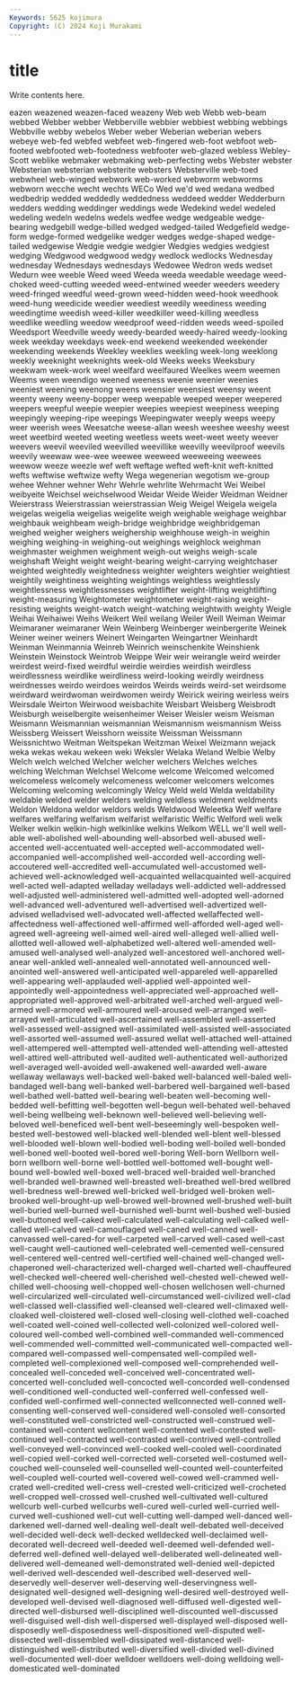 ```yaml
---
Keywords: 5625 kojimura
Copyright: (C) 2024 Koji Murakami
---
```


# title

Write contents here.



eazen weazened weazen-faced weazeny Web web Webb web-beam
webbed Webber webber Webberville webbier webbiest webbing webbings Webbville webby
webelos Weber weber Weberian weberian webers webeye web-fed webfed webfeet
web-fingered web-foot webfoot web-footed webfooted web-footedness webfooter web-glazed webless Webley-Scott
weblike webmaker webmaking web-perfecting webs Webster webster Websterian websterian websterite
websters Websterville web-toed webwheel web-winged webwork web-worked webworm webworms webworn
wecche wecht wechts WECo Wed we'd wed wedana wedbed wedbedrip
wedded weddedly weddedness weddeed wedder Wedderburn wedders wedding weddinger weddings
wede Wedekind wedel wedeled wedeling wedeln wedelns wedels wedfee wedge
wedgeable wedge-bearing wedgebill wedge-billed wedged wedged-tailed Wedgefield wedge-form wedge-formed wedgelike
wedger wedges wedge-shaped wedge-tailed wedgewise Wedgie wedgie wedgier Wedgies wedgies
wedgiest wedging Wedgwood wedgwood wedgy wedlock wedlocks Wednesday wednesday Wednesdays
wednesdays Wedowee Wedron weds wedset Wedurn wee weeble Weed weed
Weeda weeda weedable weedage weed-choked weed-cutting weeded weed-entwined weeder weeders
weedery weed-fringed weedful weed-grown weed-hidden weed-hook weedhook weed-hung weedicide weedier
weediest weedily weediness weeding weedingtime weedish weed-killer weedkiller weed-killing weedless
weedlike weedling weedow weedproof weed-ridden weeds weed-spoiled Weedsport Weedville weedy
weedy-bearded weedy-haired weedy-looking week weekday weekdays week-end weekend weekended weekender
weekending weekends Weekley weeklies weekling week-long weeklong weekly weeknight weeknights
week-old Weeks weeks Weeksbury weekwam week-work weel weelfard weelfaured Weelkes
weem weemen Weems ween weendigo weened weeness weenie weenier weenies
weeniest weening weenong weens weensier weensiest weensy weent weenty weeny
weeny-bopper weep weepable weeped weeper weepered weepers weepful weepie weepier
weepies weepiest weepiness weeping weepingly weeping-ripe weepings Weepingwater weeply weeps
weepy weer weerish wees Weesatche weese-allan weesh weeshee weeshy weest
weet weetbird weeted weeting weetless weets weet-weet weety weever weevers
weevil weeviled weevilled weevillike weevilly weevilproof weevils weevily weewaw wee-wee
weewee weeweed weeweeing weewees weewow weeze weezle wef weft weftage
wefted weft-knit weft-knitted wefts weftwise weftwize wefty Wega wegenerian wegotism
we-group wehee Wehner wehner Wehr Wehrle wehrlite Wehrmacht Wei Weibel
weibyeite Weichsel weichselwood Weidar Weide Weider Weidman Weidner Weierstrass Weierstrassian
weierstrassian Weig Weigel Weigela weigela weigelas weigelia weigelias weigelite weigh
weighable weighage weighbar weighbauk weighbeam weigh-bridge weighbridge weighbridgeman weighed weigher
weighers weighership weighhouse weigh-in weighin weighing weighing-in weighing-out weighings weighlock
weighman weighmaster weighmen weighment weigh-out weighs weigh-scale weighshaft Weight weight
weight-bearing weight-carrying weightchaser weighted weightedly weightedness weighter weighters weightier weightiest
weightily weightiness weighting weightings weightless weightlessly weightlessness weightlessnesses weightlifter weight-lifting
weightlifting weight-measuring Weightometer weightometer weight-raising weight-resisting weights weight-watch weight-watching weightwith
weighty Weigle Weihai Weihaiwei Weihs Weikert Weil weilang Weiler Weill
Weiman Weimar Weimaraner weimaraner Wein Weinberg Weinberger weinbergerite Weinek Weiner
weiner weiners Weinert Weingarten Weingartner Weinhardt Weinman Weinmannia Weinreb Weinrich
weinschenkite Weinshienk Weinstein Weinstock Weintrob Weippe Weir weir weirangle weird
weirder weirdest weird-fixed weirdful weirdie weirdies weirdish weirdless weirdlessness weirdlike
weirdliness weird-looking weirdly weirdness weirdnesses weirdo weirdoes weirdos Weirds weirds
weird-set weirdsome weirdward weirdwoman weirdwomen weirdy Weirick weiring weirless weirs
Weirsdale Weirton Weirwood weisbachite Weisbart Weisberg Weisbrodt Weisburgh weiselbergite weisenheimer
Weiser Weisler weism Weisman Weismann Weismannian weismannian Weismannism weismannism Weiss
Weissberg Weissert Weisshorn weissite Weissman Weissmann Weissnichtwo Weitman Weitspekan Weitzman
Weixel Weizmann wejack weka wekas wekau wekeen weki Weksler Welaka
Weland Welbie Welby Welch welch welched Welcher welcher welchers Welches
welches welching Welchman Welchsel Welcome welcome Welcomed welcomed welcomeless welcomely
welcomeness welcomer welcomers welcomes Welcoming welcoming welcomingly Welcy Weld weld
Welda weldability weldable welded welder welders welding weldless weldment weldments
Weldon Weldona weldor weldors welds Weldwood Weleetka Welf welfare welfares
welfaring welfarism welfarist welfaristic Welfic Welford weli welk Welker welkin
welkin-high welkinlike welkins Welkom WELL we'll well well-able well-abolished well-abounding
well-absorbed well-abused well-accented well-accentuated well-accepted well-accommodated well-accompanied well-accomplished well-accorded well-according
well-accoutered well-accredited well-accumulated well-accustomed well-achieved well-acknowledged well-acquainted wellacquainted well-acquired well-acted
well-adapted welladay welladays well-addicted well-addressed well-adjusted well-administered well-admitted well-adopted well-adorned
well-advanced well-adventured well-advertised well-advertized well-advised welladvised well-advocated well-affected wellaffected well-affectedness
well-affectioned well-affirmed well-afforded well-aged well-agreed well-agreeing well-aimed well-aired well-alleged well-allied
well-allotted well-allowed well-alphabetized well-altered well-amended well-amused well-analysed well-analyzed well-ancestored well-anchored
well-anear well-ankled well-annealed well-annotated well-announced well-anointed well-answered well-anticipated well-appareled well-apparelled
well-appearing well-applauded well-applied well-appointed well-appointedly well-appointedness well-appreciated well-approached well-appropriated well-approved
well-arbitrated well-arched well-argued well-armed well-armored well-armoured well-aroused well-arranged well-arrayed well-articulated
well-ascertained well-assembled well-asserted well-assessed well-assigned well-assimilated well-assisted well-associated well-assorted well-assumed
well-assured wellat well-attached well-attained well-attempered well-attempted well-attended well-attending well-attested well-attired
well-attributed well-audited well-authenticated well-authorized well-averaged well-avoided well-awakened well-awarded well-aware wellaway
wellaways well-backed well-baked well-balanced well-baled well-bandaged well-bang well-banked well-barbered well-bargained
well-based well-bathed well-batted well-bearing well-beaten well-becoming well-bedded well-befitting well-begotten well-begun
well-behated well-behaved well-being wellbeing well-beknown well-believed well-believing well-beloved well-beneficed well-bent
well-beseemingly well-bespoken well-bested well-bestowed well-blacked well-blended well-blent well-blessed well-blooded well-blown
well-bodied well-boding well-boiled well-bonded well-boned well-booted well-bored well-boring Well-born Wellborn
well-born wellborn well-borne well-bottled well-bottomed well-bought well-bound well-bowled well-boxed well-braced
well-braided well-branched well-branded well-brawned well-breasted well-breathed well-bred wellbred well-bredness well-brewed
well-bricked well-bridged well-broken well-brooked well-brought-up well-browed well-browned well-brushed well-built well-buried
well-burned well-burnished well-burnt well-bushed well-busied well-buttoned well-caked well-calculated well-calculating well-calked
well-called well-calved well-camouflaged well-caned well-canned well-canvassed well-cared-for well-carpeted well-carved well-cased
well-cast well-caught well-cautioned well-celebrated well-cemented well-censured well-centered well-centred well-certified well-chained
well-changed well-chaperoned well-characterized well-charged well-charted well-chauffeured well-checked well-cheered well-cherished well-chested
well-chewed well-chilled well-choosing well-chopped well-chosen wellchosen well-churned well-circularized well-circulated well-circumstanced
well-civilized well-clad well-classed well-classified well-cleansed well-cleared well-climaxed well-cloaked well-cloistered well-closed
well-closing well-clothed well-coached well-coated well-coined well-collected well-colonized well-colored well-coloured well-combed
well-combined well-commanded well-commenced well-commended well-committed well-communicated well-compacted well-compared well-compassed well-compensated
well-compiled well-completed well-complexioned well-composed well-comprehended well-concealed well-conceded well-conceived well-concentrated well-concerted
well-concluded well-concocted well-concorded well-condensed well-conditioned well-conducted well-conferred well-confessed well-confided well-confirmed
well-connected wellconnected well-conned well-consenting well-conserved well-considered well-consoled well-consorted well-constituted well-constricted
well-constructed well-construed well-contained well-content wellcontent well-contented well-contested well-continued well-contracted well-contrasted
well-contrived well-controlled well-conveyed well-convinced well-cooked well-cooled well-coordinated well-copied well-corked well-corrected
well-corseted well-costumed well-couched well-counseled well-counselled well-counted well-counterfeited well-coupled well-courted well-covered
well-cowed well-crammed well-crated well-credited well-cress well-crested well-criticized well-crocheted well-cropped well-crossed
well-crushed well-cultivated well-cultured wellcurb well-curbed wellcurbs well-cured well-curled well-curried well-curved
well-cushioned well-cut well-cutting well-damped well-danced well-darkened well-darned well-dealing well-dealt well-debated
well-deceived well-decided well-deck well-decked welldecked well-declaimed well-decorated well-decreed well-deeded well-deemed
well-defended well-deferred well-defined well-delayed well-deliberated well-delineated well-delivered well-demeaned well-demonstrated well-denied
well-depicted well-derived well-descended well-described well-deserved well-deservedly well-deserver well-deserving well-deservingness well-designated
well-designed well-designing well-desired well-destroyed well-developed well-devised well-diagnosed well-diffused well-digested well-directed
well-disbursed well-disciplined well-discounted well-discussed well-disguised well-dish well-dispersed well-displayed well-disposed well-disposedly
well-disposedness well-dispositioned well-disputed well-dissected well-dissembled well-dissipated well-distanced well-distinguished well-distributed well-diversified
well-divided well-divined well-documented well-doer welldoer welldoers well-doing welldoing well-domesticated well-dominated
